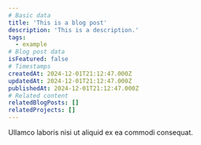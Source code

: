 ```yaml
---
# Basic data
title: 'This is a blog post'
description: 'This is a description.'
tags:
  - example
# Blog post data
isFeatured: false
# Timestamps
createdAt: 2024-12-01T21:12:47.000Z
updatedAt: 2024-12-01T21:12:47.000Z
publishedAt: 2024-12-01T21:12:47.000Z
# Related content
relatedBlogPosts: []
relatedProjects: []
---
```


Ullamco laboris nisi ut aliquid ex ea commodi consequat.
